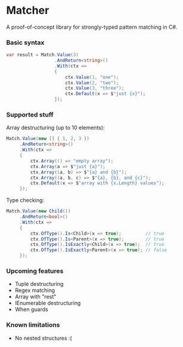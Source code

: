 # Matcher

A proof-of-concept library for strongly-typed pattern matching in C#.

### Basic syntax

```csharp
var result = Match.Value(3)
                  .AndReturn<string>()
                  .With(ctx =>
                  {
                      ctx.Value(1, "one");
                      ctx.Value(2, "two");
                      ctx.Value(3, "three");
                      ctx.Default(x => $"just {x}");
                  });
```

### Supported stuff

Array destructuring (up to 10 elements):

```csharp
Match.Value(new [] { 1, 2, 3 })
     .AndReturn<string>()
     .With(ctx =>
     {
         ctx.Array(() => "empty array");
         ctx.Array(a => $"just {a}");
         ctx.Array((a, b) => $"{a} and {b}");
         ctx.Array((a, b, c) => $"{a}, {b}, and {c}");
         ctx.Default(x => $"array with {x.Length} values");
     });
```

Type checking:

```csharp
Match.Value(new Child())
     .AndReturn<bool>()
     .With(ctx =>
     {
         ctx.OfType().Is<Child>(x => true);         // true
         ctx.OfType().Is<Parent>(x => true);        // true
         ctx.OfType().IsExactly<Child>(x => true);  // true
         ctx.OfType().IsExactly<Parent>(x => true); // false
     });
```

### Upcoming features

* Tuple destructuring
* Regex matching
* Array with "rest"
* IEnumerable destructuring
* When guards

### Known limitations

* No nested structures :(
